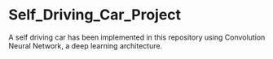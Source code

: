 # Self_Driving_Car_Project
A self driving car has been implemented in this repository using Convolution Neural Network, a deep learning architecture.
